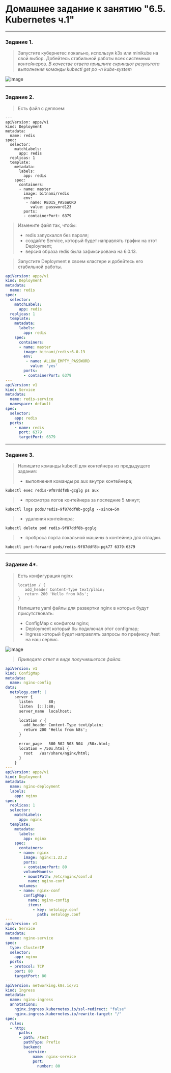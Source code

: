# Домашнее задание к занятию "6.5. Kubernetes ч.1"

---

### Задание 1.

> Запустите кубернетес локально, используя k3s или minikube на свой выбор.
> Добейтесь стабильной работы всех системных контейнеров.
> *В качестве ответа пришлите скриншот результата выполнения команды kubectl get po -n kube-system*

![image](https://user-images.githubusercontent.com/115862529/203950344-ecfebf16-3d96-4315-8b4f-c9229f9a1f74.png)

------
### Задание 2.


> Есть файл с деплоем:

```
---
apiVersion: apps/v1
kind: Deployment
metadata:
  name: redis
spec:
  selector:
    matchLabels:
      app: redis
  replicas: 1
  template:
    metadata:
      labels:
        app: redis
    spec:
      containers:
      - name: master
        image: bitnami/redis
        env:
         - name: REDIS_PASSWORD
           value: password123
        ports:
        - containerPort: 6379
```

> Измените файл так, чтобы:
> 
> - redis запускался без пароля;
> - создайте Service, который будет направлять трафик на этот Deployment;
> - версия образа redis была зафиксирована на 6.0.13.

> Запустите Deployment в своем кластере и добейтесь его стабильной работы.

```yaml
apiVersion: apps/v1
kind: Deployment
metadata:
  name: redis
spec:
  selector:
    matchLabels:
      app: redis
  replicas: 1
  template:
    metadata:
      labels:
        app: redis
    spec:
      containers:
      - name: master
        image: bitnami/redis:6.0.13
        env:
         - name: ALLOW_EMPTY_PASSWORD
           value: 'yes'
        ports:
        - containerPort: 6379
---
apiVersion: v1
kind: Service
metadata:
  name: redis-service
  namespace: default
spec:
  selector:
    app: redis
  ports:
    - name: redis
      port: 6379
      targetPort: 6379
```

------
### Задание 3.
> Напишите команды kubectl для контейнера из предыдущего задания:
> - выполнения команды ps aux внутри контейнера;

`kubectl exec redis-9f87ddf8b-gcglg ps aux`

> - просмотра логов контейнера за последние 5 минут;

`kubectl logs pods/redis-9f87ddf8b-gcglg --since=5m`

> - удаления контейнера;

`kubectl delete pod redis-9f87ddf8b-gcglg`

> - проброса порта локальной машины в контейнер для отладки.

`kubectl port-forward pods/redis-9f87ddf8b-pgk77 6379:6379`

------
### Задание 4*.
> Есть конфигурация nginx
> ```
> location / {
>    add_header Content-Type text/plain;
>    return 200 'Hello from k8s';
> }
> ```
> Напишите yaml файлы для развертки nginx в которых будут присутствовать:
> - ConfigMap с конфигом nginx;
> - Deployment который бы подключал этот configmap;
> - Ingress который будет направлять запросы по префиксу /test на наш сервис.

![image](https://user-images.githubusercontent.com/115862529/205295762-2e7485aa-d136-4965-973e-80560685b38f.png)

> *Приведите ответ в виде получившегося файла.*

```yaml
apiVersion: v1
kind: ConfigMap
metadata:
  name: nginx-config
data:
  netology.conf: |
    server {
      listen       80;
      listen  [::]:80;
      server_name  localhost;

      location / {
        add_header Content-Type text/plain;
        return 200 'Hello from k8s';
      }

      error_page   500 502 503 504  /50x.html;
      location = /50x.html {
        root   /usr/share/nginx/html;
      }
    }
---
apiVersion: apps/v1
kind: Deployment
metadata:
  name: nginx-deployment
  labels:
    app: nginx
spec:
  replicas: 1
  selector:
    matchLabels:
      app: nginx
  template:
    metadata:
      labels:
        app: nginx
    spec:
      containers:
      - name: nginx
        image: nginx:1.23.2
        ports:
        - containerPort: 80
        volumeMounts:
        - mountPath: /etc/nginx/conf.d
          name: nginx-conf
      volumes:
      - name: nginx-conf
        configMap:
          name: nginx-config
          items:
            - key: netology.conf
              path: netology.conf
---
apiVersion: v1
kind: Service
metadata:
  name: nginx-service
spec:
  type: ClusterIP
  selector:
    app: nginx
  ports:
  - protocol: TCP
    port: 80
    targetPort: 80
---
apiVersion: networking.k8s.io/v1
kind: Ingress
metadata:
  name: nginx-ingress
  annotations:
    nginx.ingress.kubernetes.io/ssl-redirect: "false"
    nginx.ingress.kubernetes.io/rewrite-target: "/"
spec:
  rules:
  - http:
      paths:
      - path: /test
        pathType: Prefix
        backend:
          service:
            name: nginx-service
            port:
              number: 80
```
